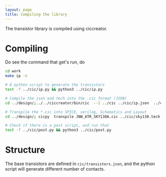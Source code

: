 ```yaml
---
layout: page
title: Compiling the library 
---
```


The transistor library is compiled using ciccreator. 

# Compiling

Do see the command that get's run, do 

```bash
cd work
make ip -n
```

```bash
# A python script to generate the transistors
test -f ../cic/ip.py && python3 ../cic/ip.py

# Compile the json and tech into the .cic format (JSON)
cd ../design/;../../ciccreator/bin/cic  --I ../cic ../cic/ip.json  ../cic/sky130.tech JNW_ATR_SKY130A 

# Transpile the *.cic into SPICE, verilog, Schematics and Layout
cd ../design/; cicpy  transpile JNW_ATR_SKY130A.cic ../cic/sky130.tech JNW_ATR_SKY130A  --spice --verilog --xschem --magic --smash "(P|N)CHIOA" --exclude ""

# Check if there is a post script, and run that
test -f ../cic/post.py && python3 ../cic/post.py
```

# Structure

The base transistors are defined in `cic/transistors.json`, 
and the python script will generate different number of contacts.



